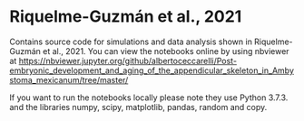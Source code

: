 # Riquelme-Guzmán et al., 2021
Contains source code for simulations and data analysis shown in Riquelme-Guzmán et al., 2021. You can view the notebooks online by using nbviewer at https://nbviewer.jupyter.org/github/albertoceccarelli/Post-embryonic_development_and_aging_of_the_appendicular_skeleton_in_Ambystoma_mexicanum/tree/master/

If you want to run the notebooks locally please note they use Python 3.7.3. and the libraries numpy, scipy, matplotlib, pandas, random and copy.
